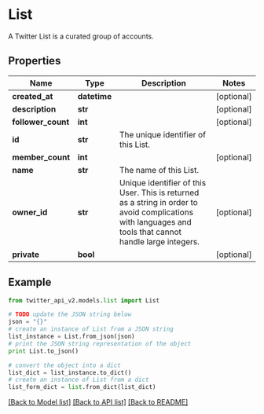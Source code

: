 # List

A Twitter List is a curated group of accounts.

## Properties
Name | Type | Description | Notes
------------ | ------------- | ------------- | -------------
**created_at** | **datetime** |  | [optional] 
**description** | **str** |  | [optional] 
**follower_count** | **int** |  | [optional] 
**id** | **str** | The unique identifier of this List. | 
**member_count** | **int** |  | [optional] 
**name** | **str** | The name of this List. | 
**owner_id** | **str** | Unique identifier of this User. This is returned as a string in order to avoid complications with languages and tools that cannot handle large integers. | [optional] 
**private** | **bool** |  | [optional] 

## Example

```python
from twitter_api_v2.models.list import List

# TODO update the JSON string below
json = "{}"
# create an instance of List from a JSON string
list_instance = List.from_json(json)
# print the JSON string representation of the object
print List.to_json()

# convert the object into a dict
list_dict = list_instance.to_dict()
# create an instance of List from a dict
list_form_dict = list.from_dict(list_dict)
```
[[Back to Model list]](../README.md#documentation-for-models) [[Back to API list]](../README.md#documentation-for-api-endpoints) [[Back to README]](../README.md)


